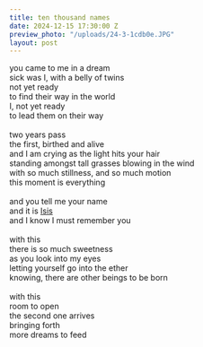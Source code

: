```yaml
---
title: ten thousand names
date: 2024-12-15 17:30:00 Z
preview_photo: "/uploads/24-3-1cdb0e.JPG"
layout: post
---
```


you came to me in a dream <br>
sick was I, with a belly of twins <br>
not yet ready <br>
to find their way in the world <br>
I, not yet ready <br>
to lead them on their way <br>
<br>
two years pass <br>
the first, birthed and alive <br>
and I am crying as the light hits your hair <br>
standing amongst tall grasses blowing in the wind <br>
with so much stillness, and so much motion <br>
this moment is everything <br>
<br>
and you tell me your name <br>
and it is [Isis](https://egyptianmuseum.org/deities-isis) <br>
and I know I must remember you <br>
<br>
with this <br>
there is so much sweetness <br>
as you look into my eyes <br>
letting yourself go into the ether <br>
knowing, there are other beings to be born <br>
<br>
with this <br>
room to open<br>
the second one arrives <br>
bringing forth <br>
more dreams to feed <br>